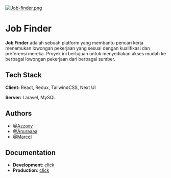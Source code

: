 [![Job-finder.png](https://i.postimg.cc/Fzv0m69J/Job-finder.png)](https://postimg.cc/zbdyF0HJ)

# Job Finder

**Job Finder** adalah sebuah platform yang membantu pencari kerja menemukan lowongan pekerjaan yang sesuai dengan kualifikasi dan preferensi mereka. Proyek ini bertujuan untuk menyediakan akses mudah ke berbagai lowongan pekerjaan dari berbagai sumber.

## Tech Stack

**Client:** React, Redux, TailwindCSS, Next UI

**Server:** Laravel, MySQL

## Authors

- [@Azzaxy](https://github.com/azzaxy1)
- [@Anuraaaa](https://github.com/Anuraaaa)
- [@Marcel](https://github.com/aclrdhv)

## Documentation
- **Development**: [click](https://documenter.getpostman.com/view/27116353/2sA3XQhh1h)
- **Production**: [click](https://documenter.getpostman.com/view/27116353/2sA3XQhh64)